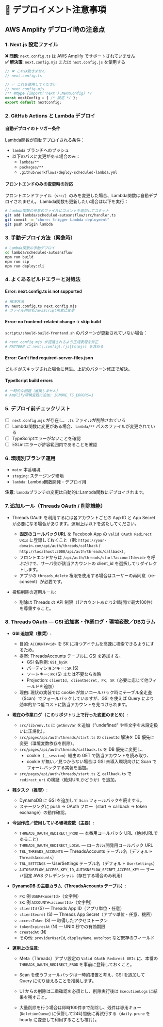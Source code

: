 # 🚀 デプロイメント注意事項

## AWS Amplify デプロイ時の注意点

### 1. Next.js 設定ファイル
**❌ 問題**: `next.config.ts` は AWS Amplify でサポートされていません  
**✅ 解決策**: `next.config.mjs` または `next.config.js` を使用する

```javascript
// ❌ これは動きません
// next.config.ts

// ✅ これを使用してください  
// next.config.mjs
/** @type {import('next').NextConfig} */
const nextConfig = { /* 設定 */ };
export default nextConfig;
```

### 2. GitHub Actions と Lambda デプロイ

#### 自動デプロイのトリガー条件
Lambda関数が自動デプロイされる条件：
- `lambda` ブランチへのプッシュ
- 以下のパスに変更がある場合のみ：
  - `lambda/**`
  - `packages/**`
  - `.github/workflows/deploy-scheduled-lambda.yml`

#### フロントエンドのみの変更時の対応
フロントエンドファイル（`src/`）のみを変更した場合、Lambda関数は自動デプロイされません。
Lambda関数も更新したい場合は以下を実行：

```bash
# Lambda関数の任意のファイルにコメントを追加してコミット
git add lambda/scheduled-autosnsflow/src/handler.ts
git commit -m "chore: trigger Lambda deployment"
git push origin lambda
```

### 3. 手動デプロイ方法（緊急時）

```bash
# Lambda関数の手動デプロイ
cd lambda/scheduled-autosnsflow
npm run build
npm run zip
npm run deploy:cli
```

### 4. よくあるビルドエラーと対処法

#### Error: next.config.ts is not supported
```bash
# 解決方法
mv next.config.ts next.config.mjs
# ファイル内容もJavaScript形式に変更
```

#### Error: no frontend-related change -> skip build
`scripts/should-build-frontend.sh` のパターンが更新されていない場合：
```bash
# next.config.mjs が認識されるよう正規表現を修正
# PATTERN に next\.config\.(js|ts|mjs) を含める
```

#### Error: Can't find required-server-files.json
ビルドがスキップされた場合に発生。上記のパターン修正で解決。

#### TypeScript build errors
```bash
# 一時的な回避（推奨しません）
# Amplify環境変数に追加: IGNORE_TS_ERRORS=1
```

### 5. デプロイ前チェックリスト

- [ ] `next.config.mjs` が存在し、`.ts` ファイルが削除されている
- [ ] Lambda関数に変更がある場合、`lambda/**` パスのファイルが変更されている
- [ ] TypeScriptエラーがないことを確認
- [ ] ESLintエラーが許容範囲内であることを確認

### 6. 環境別ブランチ運用

- `main`: 本番環境
- `staging`: ステージング環境
- `lambda`: Lambda関数開発・デプロイ用

**注意**: `lambda`ブランチの変更は自動的にLambda関数にデプロイされます。

### 7. 追加ルール（Threads OAuth / 削除機能）

- Threads OAuth を利用するには各アカウントごとの App ID と App Secret が必要になる場合があります。運用上は以下を満たしてください。
  - **固定のコールバックURL** を Facebook App の `Valid OAuth Redirect URIs` に登録しておくこと（例: `https://your-domain.com/api/auth/threads/callback` / `http://localhost:3000/api/auth/threads/callback`）。
  - フロントエンドからは `/api/auth/threads/start?accountId=<id>` を呼ぶだけで、サーバ側が該当アカウントの client_id を選択してリダイレクトします。
  - アプリの `threads_delete` 権限を使用する場合はユーザーの再同意（re-consent）が必要です。

- 投稿削除の運用ルール:
  - 削除は Threads の API 制限（1アカウントあたり24時間で最大100件）を尊重すること。

### 8. Threads OAuth — GSI 追加案・作業ログ・環境変数／DBカラム

- **GSI 追加案（推奨）**:
  - 目的: `ACCOUNT#<id>` を SK に持つアイテムを高速に検索できるようにするため。
  - 提案: ThreadsAccounts テーブルに GSI を追加する。
    - GSI 名称例: `GSI_bySK`
    - パーティションキー: `SK` (S)
    - ソートキー: `PK` (S) または不要なら省略
    - Projection: `clientId, clientSecret, PK, SK`（必要に応じて他フィールドを追加）
  - 理由: 現状の実装では cookie が無いコールバック時にテーブル全走査（Scan）でフォールバックしていますが、GSI を使えば Query により効率的かつ低コストに該当アカウントを見つけられます。

- **現在の作業ログ（このリポジトリ上で行った変更のまとめ）**:
  - `src/lib/env.ts` に `getEnvVar` を追加（"undefined" や空文字を未設定扱いに正規化）。
  - `src/pages/api/auth/threads/start.ts` の `clientId` 解決を DB 優先に変更（環境変数依存を削除）。
  - `src/pages/api/auth/threads/callback.ts` を DB 優先に変更し、
    - cookie（`__session`）経由の GET で該当アカウントを読み取り、
    - cookie が無い／見つからない場合は GSI 未導入環境向けに Scan でフォールバックする実装を追加。
  - `src/pages/api/auth/threads/start.ts` と `callback.ts` で `redirect_uri` の検証（絶対URLかどうか）を追加。

- **残タスク（推奨）**:
  - DynamoDB に GSI を追加して `Scan` フォールバックを廃止する。
  - ステージングに push → OAuth フロー（start → callback → token exchange）の動作確認。

- **今回作成／使用している環境変数（主要）**:
  - `THREADS_OAUTH_REDIRECT_PROD` — 本番用コールバック URL（絶対URLであること）
  - `THREADS_OAUTH_REDIRECT_LOCAL` — ローカル/開発用コールバック URL
  - `TBL_THREADS_ACCOUNTS` — ThreadsAccounts テーブル名（デフォルト `ThreadsAccounts`）
  - `TBL_SETTINGS` — UserSettings テーブル名（デフォルト `UserSettings`）
  - `AUTOSNSFLOW_ACCESS_KEY_ID`, `AUTOSNSFLOW_SECRET_ACCESS_KEY` — サーバ固定 AWS クレデンシャル（存在する場合のみ利用）

- **DynamoDB の主要カラム（ThreadsAccounts テーブル）**:
  - `PK`: 例 `USER#<userId>`（文字列）
  - `SK`: 例 `ACCOUNT#<accountId>`（文字列）
  - `clientId` (S) — Threads App ID（アプリ単位・任意）
  - `clientSecret` (S) — Threads App Secret（アプリ単位・任意、機密）
  - `accessToken` (S) — 取得したアクセストークン
  - `tokenExpiresAt` (N) — UNIX 秒での有効期限
  - `createdAt` (N)
  - その他: `providerUserId`, `displayName`, `autoPost` など既存のフィールド

- **運用上の注意**:
  - Meta（Threads）アプリ設定の `Valid OAuth Redirect URIs` に、本番の `THREADS_OAUTH_REDIRECT_PROD` を事前に登録しておくこと。
  - Scan を使うフォールバックは一時的措置と考え、GSI を追加して Query に切り替えることを推奨します。

  - UI からの削除は二重確認を必須とし、削除実行後は `ExecutionLogs` に結果を残すこと。
  - 大量削除を行う場合は即時100件まで削除し、残件は専用キュー (`DeletionQueue`) に保管して24時間後に再試行する（`daily-prune` を hourly に変更して利用することも検討）。


